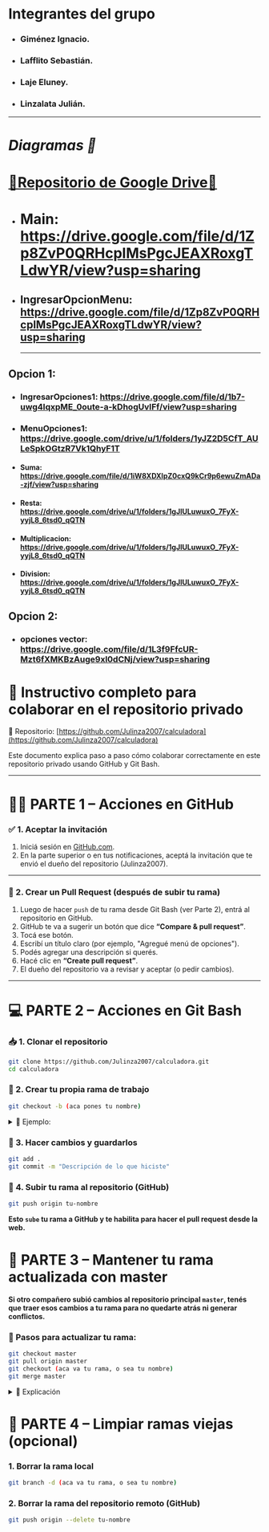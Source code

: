 # **Integrantes del grupo**
- ### Giménez Ignacio.
-  ### Lafflito Sebastián.
-  ### Laje Eluney.
-  ### Linzalata Julián.
---
# *Diagramas 🎨*
# [📁Repositorio de Google Drive📁](https://drive.google.com/drive/folders/1x_et-w2z8UaHlmtC59hXApNz8V6lKHDK?usp=sharing)

- # Main: https://drive.google.com/file/d/1Zp8ZvP0QRHcplMsPgcJEAXRoxgTLdwYR/view?usp=sharing
- ## IngresarOpcionMenu: https://drive.google.com/file/d/1Zp8ZvP0QRHcplMsPgcJEAXRoxgTLdwYR/view?usp=sharing
  ---
 ## Opcion 1:
 - ### IngresarOpciones1: https://drive.google.com/file/d/1b7-uwg4IqxpME_0oute-a-kDhogUvIFf/view?usp=sharing
 - ### MenuOpciones1: https://drive.google.com/drive/u/1/folders/1yJZ2D5CfT_AULeSpkOGtzR7Vk1QhyF1T 
 - #### Suma: https://drive.google.com/file/d/1iW8XDXlpZ0cxQ9kCr9p6ewuZmADa-zjf/view?usp=sharing
 - #### Resta: https://drive.google.com/drive/u/1/folders/1gJlULuwuxO_7FyX-yyjL8_6tsd0_qQTN
 - #### Multiplicacion: https://drive.google.com/drive/u/1/folders/1gJlULuwuxO_7FyX-yyjL8_6tsd0_qQTN
 - #### Division: https://drive.google.com/drive/u/1/folders/1gJlULuwuxO_7FyX-yyjL8_6tsd0_qQTN










  ## Opcion 2:
  - ### opciones vector: https://drive.google.com/file/d/1L3f9FfcUR-Mzt6fXMKBzAuge9xl0dCNj/view?usp=sharing









# 📘 Instructivo completo para colaborar en el repositorio privado

🔗 Repositorio: [https://github.com/Julinza2007/calculadora](https://github.com/Julinza2007/calculadora)

Este documento explica paso a paso cómo colaborar correctamente en este repositorio privado usando GitHub y Git Bash.

---

# 🧑‍💻 PARTE 1 – Acciones en GitHub

### ✅ 1. Aceptar la invitación
1. Iniciá sesión en [GitHub.com](https://github.com).
2. En la parte superior o en tus notificaciones, aceptá la invitación que te envió el dueño del repositorio (Julinza2007).

---

### 🔁 2. Crear un Pull Request (después de subir tu rama)
1. Luego de hacer `push` de tu rama desde Git Bash (ver Parte 2), entrá al repositorio en GitHub.
2. GitHub te va a sugerir un botón que dice **“Compare & pull request”**.
3. Tocá ese botón.
4. Escribí un título claro (por ejemplo, "Agregué menú de opciones").
5. Podés agregar una descripción si querés.
6. Hacé clic en **“Create pull request”**.
7. El dueño del repositorio va a revisar y aceptar (o pedir cambios).

---

# 💻 PARTE 2 – Acciones en Git Bash

### 📥 1. Clonar el repositorio

```bash
git clone https://github.com/Julinza2007/calculadora.git
cd calculadora
```


### 🌿 2. Crear tu propia rama de trabajo

```bash
git checkout -b (aca pones tu nombre)
```
<details> <summary> 📌 Ejemplo: </summary>
  
```bash
git checkout -b juan
```
</details>


  
### 💾 3. Hacer cambios y guardarlos
```bash
git add .
git commit -m "Descripción de lo que hiciste"
```



### 🚀 4. Subir tu rama al repositorio (GitHub)
```bash
git push origin tu-nombre
```
**Esto `sube` tu rama a GitHub y te habilita para hacer el pull request desde la web.**





# 🔄 PARTE 3 – Mantener tu rama actualizada con master
**Si otro compañero subió cambios al repositorio principal `master`, tenés que traer esos cambios a tu rama para no quedarte atrás ni generar conflictos.**
### 🧩 Pasos para actualizar tu rama:
```bash
git checkout master
git pull origin master
git checkout (aca va tu rama, o sea tu nombre)
git merge master
```
<details>
<summary> 📌 Explicación</summary>

  ```bash
  git checkout master → Vas a la rama principal.
  git pull origin master → Bajás los últimos cambios del repositorio.
  git checkout tu-nombre → Volvés a tu rama.
  git merge master → Unís los cambios de master con los tuyos.
  ```

</details>





# 🧹 PARTE 4 – Limpiar ramas viejas (opcional)

### 1. Borrar la rama local
```bash
git branch -d (aca va tu rama, o sea tu nombre)
```
### 2. Borrar la rama del repositorio remoto (GitHub)
```bash
git push origin --delete tu-nombre
```
